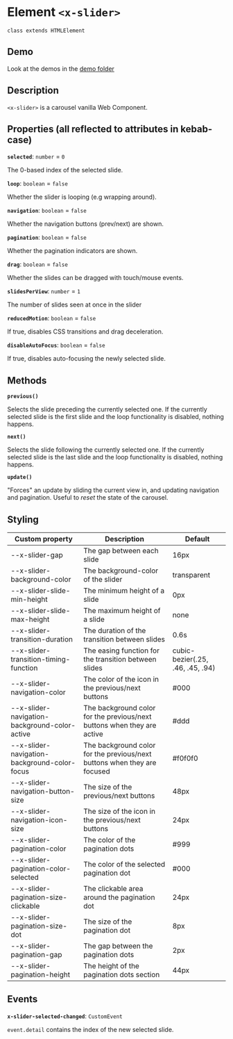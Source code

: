 # Element `<x-slider>`
`class extends HTMLElement`

## Demo

Look at the demos in the [demo folder](../demo/)


## Description

`<x-slider>` is a carousel vanilla Web Component.

<!-- Features:
- ...
- ...
- a11y... -->


## Properties (all reflected to attributes in kebab-case)

**`selected`**: `number` = `0`

The 0-based index of the selected slide.


**`loop`**: `boolean` = `false`

Whether the slider is looping (e.g wrapping around).


**`navigation`**: `boolean` = `false`

Whether the navigation buttons (prev/next) are shown.


**`pagination`**: `boolean` = `false`

Whether the pagination indicators are shown.


**`drag`**: `boolean` = `false`

Whether the slides can be dragged with touch/mouse events.


**`slidesPerView`**: `number` = `1`

The number of slides seen at once in the slider


**`reducedMotion`**: `boolean` = `false`

If true, disables CSS transitions and drag deceleration.


**`disableAutoFocus`**: `boolean` = `false`

If true, disables auto-focusing the newly selected slide.


## Methods

**`previous()`**

Selects the slide preceding the currently selected one.
If the currently selected slide is the first slide and the loop
functionality is disabled, nothing happens.

**`next()`**

Selects the slide following the currently selected one.
If the currently selected slide is the last slide and the loop
functionality is disabled, nothing happens.


**`update()`**

"Forces" an update by sliding the current view in, and updating
navigation and pagination. Useful to *reset* the state of the carousel.


## Styling

| Custom property | Description | Default |
| --- | --- | --- |
| --x-slider-gap | The gap between each slide | 16px |
| --x-slider-background-color | The background-color of the slider | transparent |
| --x-slider-slide-min-height | The minimum height of a slide | 0px |
| --x-slider-slide-max-height | The maximum height of a slide | none |
| --x-slider-transition-duration | The duration of the transition between slides | 0.6s |
| --x-slider-transition-timing-function | The easing function for the transition between slides | cubic-bezier(.25, .46, .45, .94) |
| --x-slider-navigation-color | The color of the icon in the previous/next buttons | #000 |
| --x-slider-navigation-background-color-active | The background color for the previous/next buttons when they are active | #ddd |
| --x-slider-navigation-background-color-focus | The background color for the previous/next buttons when they are focused | #f0f0f0 |
| --x-slider-navigation-button-size | The size of the previous/next buttons | 48px |
| --x-slider-navigation-icon-size | The size of the icon in the previous/next buttons | 24px |
| --x-slider-pagination-color | The color of the pagination dots | #999 |
| --x-slider-pagination-color-selected | The color of the selected pagination dot | #000 |
| --x-slider-pagination-size-clickable | The clickable area around the pagination dot | 24px |
| --x-slider-pagination-size-dot | The size of the pagination dot | 8px |
| --x-slider-pagination-gap | The gap between the pagination dots | 2px |
| --x-slider-pagination-height | The height of the pagination dots section | 44px |

## Events

**`x-slider-selected-changed`**: `CustomEvent`

`event.detail` contains the index of the new selected slide.


<!-- ## How to..?

- slides with different heights? Slides pushing the overall height?
- custom navigation
- custom pagination
- vertical mode
... -->
